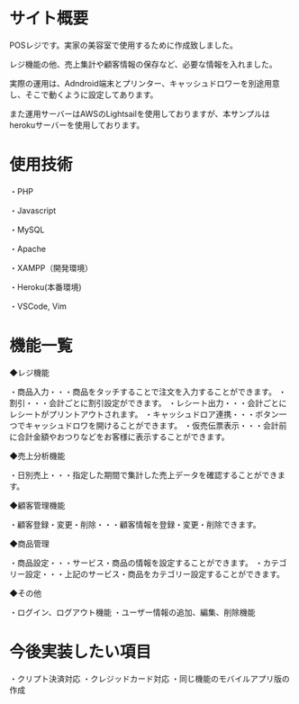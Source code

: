 # サイト概要
POSレジです。実家の美容室で使用するために作成致しました。

レジ機能の他、売上集計や顧客情報の保存など、必要な情報を入れました。

実際の運用は、Adndroid端末とプリンター、キャッシュドロワーを別途用意し、そこで動くように設定してあります。

また運用サーバーはAWSのLightsailを使用しておりますが、本サンプルはherokuサーバーを使用しております。

# 使用技術
・PHP

・Javascript

・MySQL

・Apache

・XAMPP（開発環境）

・Heroku(本番環境)

・VSCode, Vim

# 機能一覧
◆レジ機能

・商品入力・・・商品をタッチすることで注文を入力することができます。
・割引・・・会計ごとに割引設定ができます。
・レシート出力・・・会計ごとにレシートがプリントアウトされます。
・キャッシュドロア連携・・・ボタン一つでキャッシュドロワを開けることができます。
・仮売伝票表示・・・会計前に合計金額やおつりなどをお客様に表示することができます。

◆売上分析機能

・日別売上・・・指定した期間で集計した売上データを確認することができます。

◆顧客管理機能

・顧客登録・変更・削除・・・顧客情報を登録・変更・削除できます。

◆商品管理

・商品設定・・・サービス・商品の情報を設定することができます。
・カテゴリー設定・・・上記のサービス・商品をカテゴリー設定することができます。

◆その他

・ログイン、ログアウト機能
・ユーザー情報の追加、編集、削除機能

# 今後実装したい項目

・クリプト決済対応
・クレジッドカード対応
・同じ機能のモバイルアプリ版の作成

